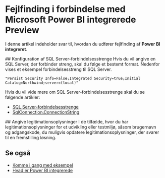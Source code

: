 <properties
   pageTitle="Fejlfinding i forbindelse med Microsoft Power BI integrerede Preview"
   description="Fejlfinding i forbindelse med Microsoft Power BI integrerede Preview"
   services="power-bi-embedded"
   documentationCenter=""
   authors="guyinacube"
   manager="erikre"
   editor=""
   tags=""/>
<tags
   ms.service="power-bi-embedded"
   ms.devlang="NA"
   ms.topic="article"
   ms.tgt_pltfrm="NA"
   ms.workload="powerbi"
   ms.date="10/04/2016"
   ms.author="asaxton"/>

# <a name="microsoft-power-bi-embedded-preview-troubleshooting"></a>Fejlfinding i forbindelse med Microsoft Power BI integrerede Preview
I denne artikel indeholder svar til, hvordan du udfører fejlfinding af **Power BI integreret**.

<a name="connection-string"/>
## <a name="setting-sql-server-connection-strings"></a>Konfiguration af SQL Server-forbindelsesstrenge
Hvis du vil angive en SQL Server, der forbinder streng, skal du følge et bestemt format. Nedenfor vises et eksempel forbindelsesstreng til SQL Server.

```
"Persist Security Info=False;Integrated Security=true;Initial Catalog=Northwind;server=(local)"
```

Hvis du vil vide mere om SQL Server-forbindelsesstrenge skal du se følgende artikler:

-   [SQL Server-forbindelsesstrenge](https://msdn.microsoft.com/library/jj653752.aspx)
-   [SqlConnection.ConnectionString](https://msdn.microsoft.com/library/system.data.sqlclient.sqlconnection.connectionstring.aspx)

<a name="credentials"/>
## <a name="setting-credentials"></a>Angive legitimationsoplysninger
I de tilfælde, hvor du har legitimationsoplysninger for et udvikling eller testmiljø, såsom brugernavn og adgangskode, du muligvis opdatere legitimationsoplysninger, der svarer til en fremstilling løsning.

## <a name="see-also"></a>Se også
- [Komme i gang med eksempel](power-bi-embedded-get-started-sample.md)
- [Hvad er Power BI integrerede](power-bi-embedded-what-is-power-bi-embedded.md)
